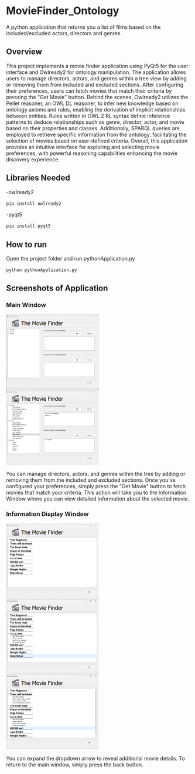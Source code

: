 # MovieFinder_Ontology
A python application that returns you a list of films based on the included/excluded actors, directors and genres.

## Overview
This project implements a movie finder application using PyQt5 for the user interface and Owlready2 for ontology manipulation. The application allows users to manage directors, actors, and genres within a tree view by adding or removing them from included and excluded sections. After configuring their preferences, users can fetch movies that match their criteria by pressing the "Get Movie" button. Behind the scenes, Owlready2 utilizes the Pellet reasoner, an OWL DL reasoner, to infer new knowledge based on ontology axioms and rules, enabling the derivation of implicit relationships between entities. Rules written in OWL 2 RL syntax define inference patterns to deduce relationships such as genre, director, actor, and movie based on their properties and classes. Additionally, SPARQL queries are employed to retrieve specific information from the ontology, facilitating the selection of movies based on user-defined criteria. Overall, this application provides an intuitive interface for exploring and selecting movie preferences, with powerful reasoning capabilities enhancing the movie discovery experience.

## Libraries Needed
-owlready2

```bash
pip install owlready2
```
-pyqt5

```bash
pip install pyqt5
```
## How to run
Open the project folder and run pythonApplication.py
```bash
python pythonApplication.py
```
## Screenshots of Application
### Main Window
<img src="mainwindow.png" alt="Main Window" width="50%">

<img src="mainwindow1.png" alt="Main Window" width="50%">

You can manage directors, actors, and genres within the tree by adding or removing them from the included and excluded sections. Once you've configured your preferences, simply press the "Get Movie" button to fetch movies that match your criteria. This action will take you to the Information Window where you can view detailed information about the selected movie.

### Information Display Window
<img src="detailswindow2.png" alt="Info Window" width="50%">

<img src="detailswindow.png" alt="Info Window" width="50%">

<img src="detailswindow1.png" alt="Info Window" width="50%">


You can expand the dropdown arrow to reveal additional movie details. To return to the main window, simply press the back button.
